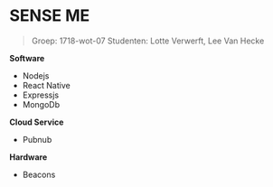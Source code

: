 # SENSE ME 

> Groep: 1718-wot-07
> Studenten: Lotte Verwerft, Lee Van Hecke

**Software**
- Nodejs
- React Native
- Expressjs
- MongoDb

**Cloud Service**
- Pubnub

**Hardware**
- Beacons

